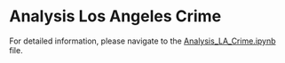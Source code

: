 # Analysis Los Angeles Crime

For detailed information, please navigate to the [Analysis_LA_Crime.ipynb](Source/Analysis_LA_Crime.ipynb) file.
